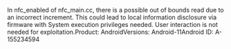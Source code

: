 In nfc_enabled of nfc_main.cc, there is a possible out of bounds read due to an incorrect increment. This could lead to local information disclosure via firmware with System execution privileges needed. User interaction is not needed for exploitation.Product: AndroidVersions: Android-11Android ID: A-155234594